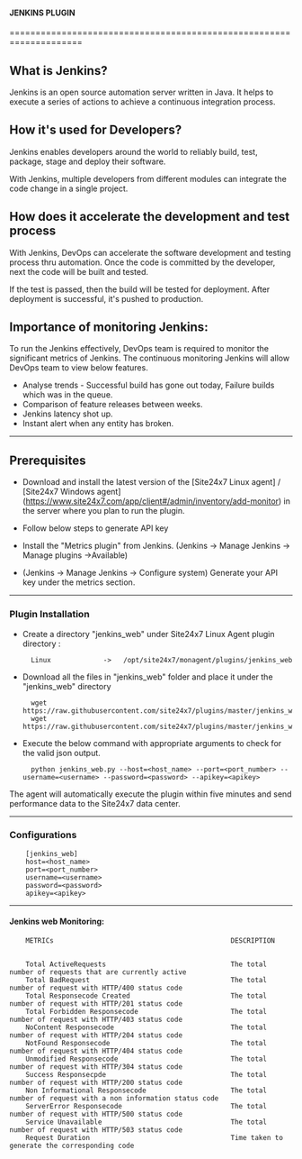                                          
#### JENKINS PLUGIN
                                                                                               
====================================================================

## What is Jenkins?
	
 Jenkins is an open source automation server written in Java. It helps to execute a series of actions to achieve a continuous integration process. 



## How it's used for Developers?

 Jenkins enables developers around the world to reliably build, test, package, stage and deploy their software.

 With Jenkins, multiple developers from different modules can integrate the code change in a single project. 

## How does it accelerate the development and test process 

 With Jenkins, DevOps can accelerate the software development and testing process thru automation. Once the code is committed by the developer, next the code will be built and tested.

 If the test is passed, then the build will be tested for deployment. After deployment is successful, it's pushed to production.




## Importance of monitoring Jenkins:

To run the Jenkins effectively, DevOps team is required to monitor the significant metrics of Jenkins. The continuous monitoring Jenkins will allow DevOps team to view below features.

- Analyse trends - Successful build has gone out today, Failure builds which was in the queue.
- Comparison of feature releases between weeks.
- Jenkins latency shot up.
- Instant alert when any entity has broken.


---

## Prerequisites

- Download and install the latest version of the [Site24x7 Linux agent] / [Site24x7 Windows agent] (https://www.site24x7.com/app/client#/admin/inventory/add-monitor) in the server where you plan to run the plugin. 

- Follow below steps to generate API key 
- Install the "Metrics plugin" from Jenkins. (Jenkins -> Manage Jenkins -> Manage plugins ->Available)
- (Jenkins -> Manage Jenkins -> Configure system) Generate your API key under the metrics section.

---

### Plugin Installation  

- Create a directory "jenkins_web" under Site24x7 Linux Agent plugin directory : 

		Linux             ->   /opt/site24x7/monagent/plugins/jenkins_web
      
- Download all the files in "jenkins_web" folder and place it under the "jenkins_web" directory

		wget https://raw.githubusercontent.com/site24x7/plugins/master/jenkins_web/jenkins_web.py
		wget https://raw.githubusercontent.com/site24x7/plugins/master/jenkins_web/jenkins_web.cfg

- Execute the below command with appropriate arguments to check for the valid json output.  

		python jenkins_web.py --host=<host_name> --port=<port_number> --username=<username> --password=<password> --apikey=<apikey>


The agent will automatically execute the plugin within five minutes and send performance data to the Site24x7 data center.

---

### Configurations

		[jenkins_web]
		host=<host_name> 
		port=<port_number> 
		username=<username> 
		password=<password> 
		apikey=<apikey>
		
---

#### Jenkins web Monitoring:


		METRICs                                            DESCRIPTION


		Total ActiveRequests                               The total number of requests that are currently active
		Total BadRequest                                   The total number of request with HTTP/400 status code
		Total Responsecode Created                         The total number of request with HTTP/201 status code
		Total Forbidden Responsecode                       The total number of request with HTTP/403 status code
		NoContent Responsecode                             The total number of request with HTTP/204 status code
		NotFound Responsecode                              The total number of request with HTTP/404 status code
		Unmodified Responsecode                            The total number of request with HTTP/304 status code
		Success Responsecpde                               The total number of request with HTTP/200 status code
		Non Informational Responsecode                     The total number of request with a non information status code
		ServerError Responsecode                           The total number of request with HTTP/500 status code
		Service Unavailable                                The total number of request with HTTP/503 status code
		Request Duration                                   Time taken to generate the corresponding code
